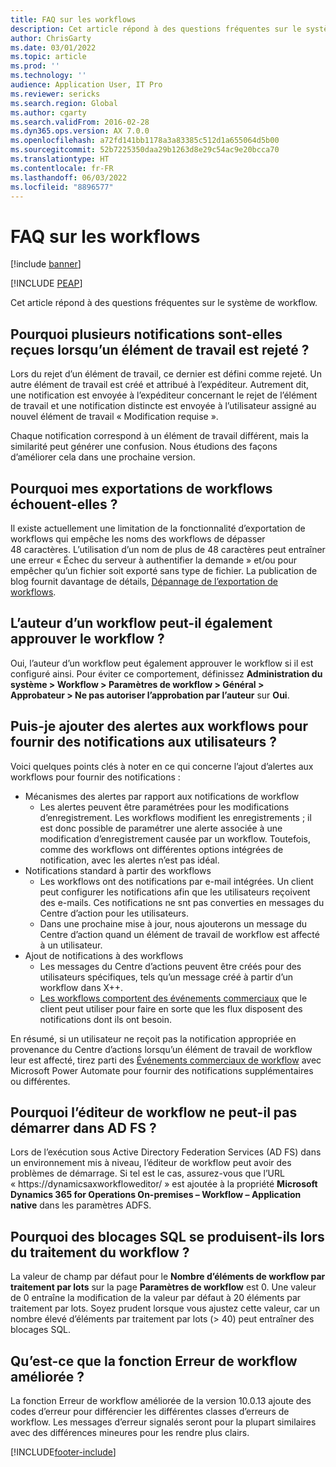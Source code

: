 ```yaml
---
title: FAQ sur les workflows
description: Cet article répond à des questions fréquentes sur le système de workflow.
author: ChrisGarty
ms.date: 03/01/2022
ms.topic: article
ms.prod: ''
ms.technology: ''
audience: Application User, IT Pro
ms.reviewer: sericks
ms.search.region: Global
ms.author: cgarty
ms.search.validFrom: 2016-02-28
ms.dyn365.ops.version: AX 7.0.0
ms.openlocfilehash: a72fd141bb1178a3a83385c512d1a655064d5b00
ms.sourcegitcommit: 52b7225350daa29b1263d8e29c54ac9e20bcca70
ms.translationtype: HT
ms.contentlocale: fr-FR
ms.lasthandoff: 06/03/2022
ms.locfileid: "8896577"
---
```

# <a name="workflow-faq"></a>FAQ sur les workflows

[!include [banner](../includes/banner.md)]


[!INCLUDE [PEAP](../../../includes/peap-1.md)]

Cet article répond à des questions fréquentes sur le système de workflow.

## <a name="why-are-multiple-notifications-received-when-a-work-item-is-rejected"></a>Pourquoi plusieurs notifications sont-elles reçues lorsqu’un élément de travail est rejeté ?
Lors du rejet d’un élément de travail, ce dernier est défini comme rejeté. Un autre élément de travail est créé et attribué à l’expéditeur. Autrement dit, une notification est envoyée à l’expéditeur concernant le rejet de l’élément de travail et une notification distincte est envoyée à l’utilisateur assigné au nouvel élément de travail « Modification requise ». 

Chaque notification correspond à un élément de travail différent, mais la similarité peut générer une confusion. Nous étudions des façons d’améliorer cela dans une prochaine version.

## <a name="why-are-my-workflow-exports-failing"></a>Pourquoi mes exportations de workflows échouent-elles ?
Il existe actuellement une limitation de la fonctionnalité d’exportation de workflows qui empêche les noms des workflows de dépasser 48 caractères. L’utilisation d’un nom de plus de 48 caractères peut entraîner une erreur « Échec du serveur à authentifier la demande » et/ou pour empêcher qu’un fichier soit exporté sans type de fichier. La publication de blog fournit davantage de détails, [Dépannage de l’exportation de workflows](https://community.dynamics.com/365/financeandoperations/b/elandaxdynamicsaxupgradesanddevelopment/posts/workflow-export-troubleshooting).

## <a name="can-the-submitter-of-a-workflow-also-approve-the-workflow"></a>L’auteur d’un workflow peut-il également approuver le workflow ?
Oui, l’auteur d’un workflow peut également approuver le workflow si il est configuré ainsi. Pour éviter ce comportement, définissez **Administration du système > Workflow > Paramètres de workflow > Général > Approbateur > Ne pas autoriser l’approbation par l’auteur** sur **Oui**.

## <a name="can-i-add-alerts-to-workflows-to-provide-notifications-to-users"></a>Puis-je ajouter des alertes aux workflows pour fournir des notifications aux utilisateurs ?
Voici quelques points clés à noter en ce qui concerne l’ajout d’alertes aux workflows pour fournir des notifications :
- Mécanismes des alertes par rapport aux notifications de workflow
    - Les alertes peuvent être paramétrées pour les modifications d’enregistrement. Les workflows modifient les enregistrements ; il est donc possible de paramétrer une alerte associée à une modification d’enregistrement causée par un workflow. Toutefois, comme des workflows ont différentes options intégrées de notification, avec les alertes n’est pas idéal.
- Notifications standard à partir des workflows 
    - Les workflows ont des notifications par e-mail intégrées. Un client peut configurer les notifications afin que les utilisateurs reçoivent des e-mails. Ces notifications ne snt pas converties en messages du Centre d’action pour les utilisateurs.
    - Dans une prochaine mise à jour, nous ajouterons un message du Centre d’action quand un élément de travail de workflow est affecté à un utilisateur. 
- Ajout de notifications à des workflows
    - Les messages du Centre d’actions peuvent être créés pour des utilisateurs spécifiques, tels qu’un message créé à partir d’un workflow dans X++.
    - [Les workflows comportent des événements commerciaux](../../dev-itpro/business-events/business-events-workflow.md) que le client peut utiliser pour faire en sorte que les flux disposent des notifications dont ils ont besoin.   

En résumé, si un utilisateur ne reçoit pas la notification appropriée en provenance du Centre d’actions lorsqu’un élément de travail de workflow leur est affecté, tirez parti des [Événements commerciaux de workflow](../../dev-itpro/business-events/business-events-workflow.md) avec Microsoft Power Automate pour fournir des notifications supplémentaires ou différentes.

## <a name="why-is-workflow-editor-not-able-to-start-under-ad-fs"></a>Pourquoi l’éditeur de workflow ne peut-il pas démarrer dans AD FS ?
Lors de l’exécution sous Active Directory Federation Services (AD FS) dans un environnement mis à niveau, l’éditeur de workflow peut avoir des problèmes de démarrage. Si tel est le cas, assurez-vous que l’URL « https://dynamicsaxworkfloweditor/ » est ajoutée à la propriété **Microsoft Dynamics 365 for Operations On-premises – Workflow – Application native** dans les paramètres ADFS.

## <a name="why-am-i-getting-sql-deadlocks-on-workflow-processing"></a>Pourquoi des blocages SQL se produisent-ils lors du traitement du workflow ? 
La valeur de champ par défaut pour le **Nombre d’éléments de workflow par traitement par lots** sur la page **Paramètres de workflow** est 0. Une valeur de 0 entraîne la modification de la valeur par défaut à 20 éléments par traitement par lots. Soyez prudent lorsque vous ajustez cette valeur, car un nombre élevé d’éléments par traitement par lots (> 40) peut entraîner des blocages SQL.

## <a name="what-is-the-workflow-enhanced-error-feature"></a>Qu’est-ce que la fonction Erreur de workflow améliorée ?
La fonction Erreur de workflow améliorée de la version 10.0.13 ajoute des codes d’erreur pour différencier les différentes classes d’erreurs de workflow. Les messages d’erreur signalés seront pour la plupart similaires avec des différences mineures pour les rendre plus clairs.


[!INCLUDE[footer-include](../../../includes/footer-banner.md)]
